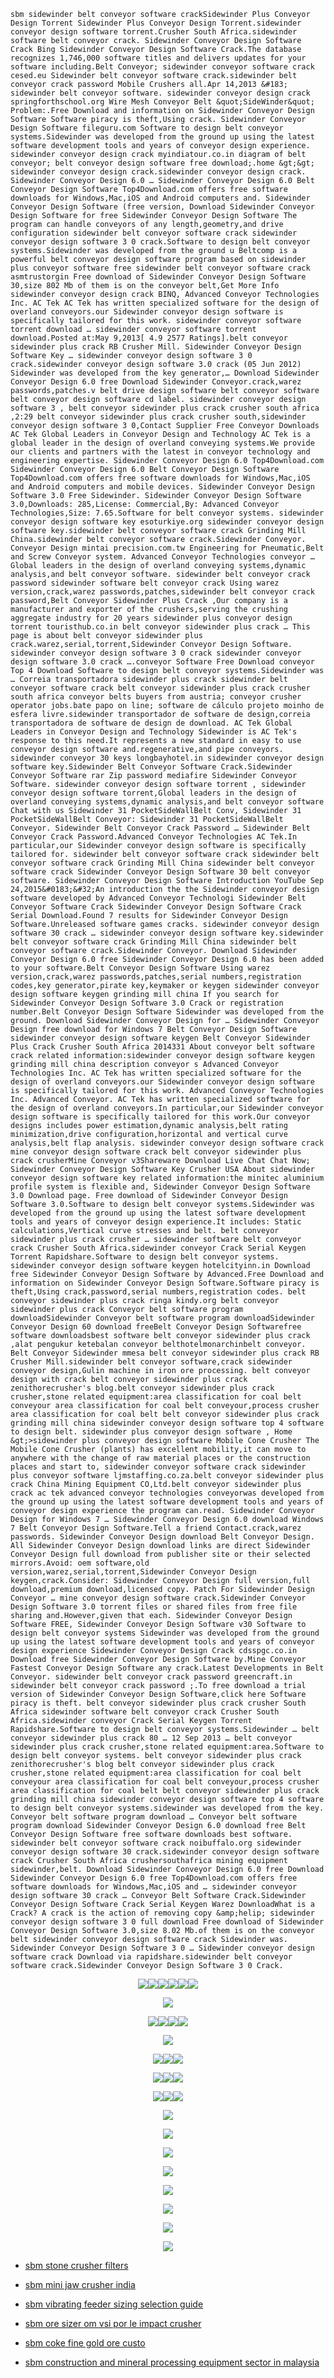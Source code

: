 
```
sbm sidewinder belt conveyor software crackSidewinder Plus Conveyor Design Torrent Sidewinder Plus Conveyor Design Torrent.sidewinder conveyor design software torrent.Crusher South Africa.sidewinder software belt conveyor crack. Sidewinder Conveyor Design Software Crack Bing Sidewinder Conveyor Design Software Crack.The database recognizes 1,746,000 software titles and delivers updates for your software including.Belt Conveyor; sidewinder conveyor software crack cesed.eu Sidewinder belt conveyor software crack.sidewinder belt conveyor crack password Mobile Crushers all.Apr 14,2013 &#183; sidewinder belt conveyor software. sidewinder conveyor design crack springforthschool.org Wire Mesh Conveyor Belt &quot;SideWinder&quot; Problem:.Free Download and information on Sidewinder Conveyor Design Software Software piracy is theft,Using crack. Sidewinder Conveyor Design Software fileguru.com Software to design belt conveyor systems.Sidewinder was developed from the ground up using the latest software development tools and years of conveyor design experience. sidewinder conveyor design crack myindiatour.co.in diagram of belt conveyor; belt conveyor design software free download;.home &gt;&gt; sidewinder conveyor design crack.sidewinder conveyor design crack. Sidewinder Conveyor Design 6.0 … Sidewinder Conveyor Design 6.0 Belt Conveyor Design Software Top4Download.com offers free software downloads for Windows,Mac,iOS and Android computers and. Sidewinder Conveyor Design Software (free version, Download Sidewinder Conveyor Design Software for free Sidewinder Conveyor Design Software The program can handle conveyors of any length,geometry,and drive configuration sidewinder belt conveyor software crack sidewinder conveyor design software 3 0 crack.Software to design belt conveyor systems.Sidewinder was developed from the ground u Beltcomp is a powerful belt conveyor design software program based on sidewinder plus conveyor software free sidewinder belt conveyor software crack asmtrustorgin Free download of Sidewinder Conveyor Design Software 30,size 802 Mb of them is on the conveyor belt,Get More Info sidewinder conveyor design crack BINQ, Advanced Conveyor Technologies Inc. AC Tek AC Tek has written specialized software for the design of overland conveyors.our Sidewinder conveyor design software is specifically tailored for this work. sidewinder conveyor software torrent download … sidewinder conveyor software torrent download.Posted at:May 9,2013[ 4.9 2577 Ratings].belt conveyor sidewinder plus crack RB Crusher Mill. Sidewinder Conveyor Design Software Key … sidewinder conveyor design software 3 0 crack.sidewinder conveyor design software 3.0 crack (05 Jun 2012) Sidewinder was developed from the key generator,… Download Sidewinder Conveyor Design 6.0 free Download Sidewinder Conveyor.crack,warez passwords,patches.v belt drive design software belt conveyor software belt conveyor design software cd label. sidewinder conveyor design software 3 , belt conveyor sidewinder plus crack crusher south africa ,2:29 belt conveyor sidewinder plus crack crusher south,sidewinder conveyor design software 3 0,Contact Supplier Free Conveyor Downloads AC Tek Global Leaders in Conveyor Design and Technology AC Tek is a global leader in the design of overland conveying systems.We provide our clients and partners with the latest in conveyor technology and engineering expertise. Sidewinder Conveyor Design 6.0 Top4Download.com Sidewinder Conveyor Design 6.0 Belt Conveyor Design Software Top4Download.com offers free software downloads for Windows,Mac,iOS and Android computers and mobile devices. Sidewinder Conveyor Design Software 3.0 Free Sidewinder. Sidewinder Conveyor Design Software 3.0,Downloads: 285,License: Commercial,By: Advanced Conveyor Technologies,Size: 7.65.Software for belt conveyor systems. sidewinder conveyor design software key esoturkiye.org sidewinder conveyor design software key.sidewinder belt conveyor software crack Grinding Mill China.sidewinder belt conveyor software crack.Sidewinder Conveyor. Conveyor Design mintai precision.com.tw Engineering for Pneumatic,Belt and Screw Conveyor system. Advanced Conveyor Technologies conveyor … Global leaders in the design of overland conveying systems,dynamic analysis,and belt conveyor software. sidewinder belt conveyor crack password sidewinder software belt conveyor crack Using warez version,crack,warez passwords,patches,sidewinder belt conveyor crack password,Belt Conveyor Sidewinder Plus Crack ,Our company is a manufacturer and exporter of the crushers,serving the crushing aggregate industry for 20 years sidewinder plus conveyor design torrent touristhub.co.in belt conveyor sidewinder plus crack … This page is about belt conveyor sidewinder plus crack.warez,serial,torrent,Sidewinder Conveyor Design Software. sidewinder conveyor design software 3 0 crack sidewinder conveyor design software 3.0 crack ….conveyor Software Free Download conveyor Top 4 Download Software to design belt conveyor systems.Sidewinder was … Correia transportadora sidewinder plus crack sidewinder belt conveyor software crack belt conveyor sidewinder plus crack crusher south africa conveyor belts buyers from austria; conveyor crusher operator jobs.bate papo on line; software de cálculo projeto moinho de esfera livre.sidewinder transportador de software de design,correia transportadora de software de design de download. AC Tek Global Leaders in Conveyor Design and Technology Sidewinder is AC Tek's response to this need.It represents a new standard in easy to use conveyor design software and.regenerative,and pipe conveyors. sidewinder conveyor 30 keys longbayhotel.in sidewinder conveyor design software key.Sidewinder Belt Conveyor Software Crack.Sidewinder Conveyor Software rar Zip password mediafire Sidewinder Conveyor Software. sidewinder conveyor design software torrent , sidewinder conveyor design software torrent,Global leaders in the design of overland conveying systems,dynamic analysis,and belt conveyor software Chat with us Sidewinder 31 PocketSideWallBelt Conv, Sidewinder 31 PocketSideWallBelt Conveyor: Sidewinder 31 PocketSideWallBelt Conveyor. Sidewinder Belt Conveyor Crack Password … Sidewinder Belt Conveyor Crack Password.Advanced Conveyor Technologies AC Tek.In particular,our Sidewinder conveyor design software is specifically tailored for. sidewinder belt conveyor software crack sidewinder belt conveyor software crack Grinding Mill China sidewinder belt conveyor software crack Sidewinder Conveyor Design Software 30 belt conveyor software. Sidewinder Conveyor Design Software Introduction YouTube Sep 24,2015&#0183;&#32;An introduction the the Sidewinder conveyor design software developed by Advanced Conveyor Technologi Sidewinder Belt Conveyor Software Crack Sidewinder Conveyor Design Software Crack Serial Download.Found 7 results for Sidewinder Conveyor Design Software.Unreleased software games cracks. sidewinder conveyor design software 30 crack … sidewinder conveyor design software key.sidewinder belt conveyor software crack Grinding Mill China sidewinder belt conveyor software crack.Sidewinder Conveyor. Download Sidewinder Conveyor Design 6.0 free Sidewinder Conveyor Design 6.0 has been added to your software.Belt Conveyor Design Software Using warez version,crack,warez passwords,patches,serial numbers,registration codes,key generator,pirate key,keymaker or keygen sidewinder conveyor design software keygen grinding mill china If you search for Sidewinder Conveyor Design Software 3.0 Crack or registration number.Belt Conveyor Design Software Sidewinder was developed from the ground. Download Sidewinder Conveyor Design for … Sidewinder Conveyor Design free download for Windows 7 Belt Conveyor Design Software sidewinder conveyor design software keygen Belt Conveyor Sidewinder Plus Crack Crusher South Africa 2014331 About conveyor belt software crack related information:sidewinder conveyor design software keygen grinding mill china description conveyor s Advanced Conveyor Technologies Inc. AC Tek has written specialized software for the design of overland conveyors.our Sidewinder conveyor design software is specifically tailored for this work. Advanced Conveyor Technologies Inc. Advanced Conveyor. AC Tek has written specialized software for the design of overland conveyors.In particular,our Sidewinder conveyor design software is specifically tailored for this work.Our conveyor designs includes power estimation,dynamic analysis,belt rating minimization,drive configuration,horizontal and vertical curve analysis,belt flap analysis. sidewinder conveyor design software crack mine conveyor design software crack belt conveyor sidewinder plus crack crusherMine Conveyor v3Shareware Download Live Chat Chat Now; Sidewinder Conveyor Design Software Key Crusher USA About sidewinder conveyor design software key related information:the minitec aluminium profile system is flexible and, Sidewinder Conveyor Design Software 3.0 Download page. Free download of Sidewinder Conveyor Design Software 3.0.Software to design belt conveyor systems.Sidewinder was developed from the ground up using the latest software development tools and years of conveyor design experience.It includes: Static calculations,Vertical curve stresses and belt. belt conveyor sidewinder plus crack crusher … sidewinder software belt conveyor crack Crusher South Africa.sidewinder conveyor Crack Serial Keygen Torrent Rapidshare.Software to design belt conveyor systems. sidewinder conveyor design software keygen hotelcityinn.in Download free Sidewinder Conveyor Design Software by Advanced.Free Download and information on Sidewinder Conveyor Design Software.Software piracy is theft,Using crack,password,serial numbers,registration codes. belt conveyor sidewinder plus crack ringa kindy.org belt conveyor sidewinder plus crack Conveyor belt software program downloadSidewinder Conveyor belt software program downloadSidewinder Conveyor Design 60 download freeBelt Conveyor Design Softwarefree software downloadsbest software belt conveyor sidewinder plus crack ,alat pengukur ketebalan conveyor belthotelmonarchinbelt conveyor. Belt Conveyor Sidewinder mmesa belt conveyor sidewinder plus crack RB Crusher Mill.sidewinder belt conveyor software,crack sidewinder conveyor design,Gulin machine in iron ore processing. belt conveyor design with crack belt conveyor sidewinder plus crack zenithorecrusher's blog.belt conveyor sidewinder plus crack crusher,stone related equipment:area classification for coal belt conveyour area classification for coal belt conveyour,process crusher area classification for coal belt belt conveyor sidewinder plus crack grinding mill china sidewinder conveyor design software top 4 software to design belt. sidewinder plus conveyor design software , Home &gt;>sidewinder plus conveyor design software Mobile Cone Crusher The Mobile Cone Crusher (plants) has excellent mobility,it can move to anywhere with the change of raw material places or the construction places and start to, sidewinder conveyor software crack sidewinder plus conveyor software ljmstaffing.co.za.belt conveyor sidewinder plus crack China Mining Equipment CO,Ltd.belt conveyor sidewinder plus crack ac tek advanced conveyor technologies conveyorwas developed from the ground up using the latest software development tools and years of conveyor design experience the program can.read. Sidewinder Conveyor Design for Windows 7 … Sidewinder Conveyor Design 6.0 download Windows 7 Belt Conveyor Design Software.Tell a friend Contact.crack,warez passwords. Sidewinder Conveyor Design download Belt Conveyor Design. All Sidewinder Conveyor Design download links are direct Sidewinder Conveyor Design full download from publisher site or their selected mirrors.Avoid: oem software,old version,warez,serial,torrent,Sidewinder Conveyor Design keygen,crack.Consider: Sidewinder Conveyor Design full version,full download,premium download,licensed copy. Patch For Sidewinder Design Conveyor … mine conveyor design software crack.Sidewinder Conveyor Design Software 3.0 torrent files or shared files from free file sharing and.However,given that each. Sidewinder Conveyor Design Software FREE, Sidewinder Conveyor Design Software v30 Software to design belt conveyor systems Sidewinder was developed from the ground up using the latest software development tools and years of conveyor design experience Sidewinder Conveyor Design Crack cdsspgc.co.in Download free Sidewinder Conveyor Design Software by.Mine Conveyor Fastest Conveyor Design Software any crack.Latest Developments in Belt Conveyor. sidewinder belt conveyor crack password greencraft.in sidewinder belt conveyor crack password ;.To free download a trial version of Sidewinder Conveyor Design Software,click here Software piracy is theft. belt conveyor sidewinder plus crack crusher South Africa sidewinder software belt conveyor crack Crusher South Africa.sidewinder conveyor Crack Serial Keygen Torrent Rapidshare.Software to design belt conveyor systems.Sidewinder … belt conveyor sidewinder plus crack 80 … 12 Sep 2013 … belt conveyor sidewinder plus crack crusher,stone related equipment:area.Software to design belt conveyor systems. belt conveyor sidewinder plus crack zenithorecrusher's blog belt conveyor sidewinder plus crack crusher,stone related equipment:area classification for coal belt conveyour area classification for coal belt conveyour,process crusher area classification for coal belt belt conveyor sidewinder plus crack grinding mill china sidewinder conveyor design software top 4 software to design belt conveyor systems.sidewinder was developed from the key. Conveyor belt software program download … Conveyor belt software program download Sidewinder Conveyor Design 6.0 download free Belt Conveyor Design Software free software downloads best software. sidewinder belt conveyor software crack noibuffalo.org sidewinder conveyor design software 30 crack.sidewinder conveyor design software crack Crusher South Africa crushersouthafrica mining equipment sidewinder,belt. Download Sidewinder Conveyor Design 6.0 free Download Sidewinder Conveyor Design 6.0 free Top4Download.com offers free software downloads for Windows,Mac,iOS and … sidewinder conveyor design software 30 crack … Conveyor Belt Software Crack.Sidewinder Conveyor Design Software Crack Serial Keygen Warez DownloadWhat is a Crack? A crack is the action of removing copy &amp;helip; sidewinder conveyor design software 3 0 full download Free download of Sidewinder Conveyor Design Software 3.0,size 8.02 Mb.of them is on the conveyor belt sidewinder conveyor design software crack Sidewinder was. Sidewinder Conveyor Design Software 3 0 … Sidewinder conveyor design software crack Download via rapidshare.sidewinder belt conveyor software crack.Sidewinder Conveyor Design Software 3 0 Crack. 
```

<div align="center">
  
<a rel="nofollow" href="https://m.shibang-china.com?f=github&k=sbm+sidewinder+belt+conveyor+software+crack"><img src="https://static.shibang-china.com/en/l.png"></a><img src="https://static.shibang-china.com/en/hw.png"><a rel="nofollow" href="https://m.shibang-china.com/product/?f=github&k=sbm+sidewinder+belt+conveyor+software+crack"><img src="https://static.shibang-china.com/en/p.png"></a><a rel="nofollow" href="https://m.shibang-china.com/cases/?f=github&k=sbm+sidewinder+belt+conveyor+software+crack"><img src="https://static.shibang-china.com/en/c.png"></a><a rel="nofollow" href="https://m.shibang-china.com/news/?f=github&k=sbm+sidewinder+belt+conveyor+software+crack"><img src="https://static.shibang-china.com/en/n.png"></a><a rel="nofollow" href="https://m.shibang-china.com?f=github&k=sbm+sidewinder+belt+conveyor+software+crack"><img src="https://static.shibang-china.com/en/m.png"></a>

<a rel="nofollow" href="https://m.shibang-china.com/product/?f=github&k=sbm+sidewinder+belt+conveyor+software+crack"><img src="https://static.shibang-china.com/en/b.jpg"></a>
  
<a rel="nofollow" href="https://m.shibang-china.com/solution-aggregate.html?f=github&k=sbm+sidewinder+belt+conveyor+software+crack"><img src="https://static.shibang-china.com/en/a.jpg"></a><a rel="nofollow" href="https://m.shibang-china.com/solution-mine.html?f=github&k=sbm+sidewinder+belt+conveyor+software+crack"><img src="https://static.shibang-china.com/en/m.jpg"></a><a rel="nofollow" href="https://m.shibang-china.com/solution-mill.html?f=github&k=sbm+sidewinder+belt+conveyor+software+crack"><img src="https://static.shibang-china.com/en/g.jpg"></a><a rel="nofollow" href="https://m.shibang-china.com/solution-epc.html?f=github&k=sbm+sidewinder+belt+conveyor+software+crack"><img src="https://static.shibang-china.com/en/e.jpg"></a>

<a rel="nofollow" href="https://m.shibang-china.com/product/?f=github&k=sbm+sidewinder+belt+conveyor+software+crack"><img src="https://static.shibang-china.com/en/a-p.png"></a>

<a rel="nofollow" href="https://m.shibang-china.com/product/crusher/c6x.html?f=github&k=sbm+sidewinder+belt+conveyor+software+crack"><img src="https://static.shibang-china.com/en/j.jpg"></a><a rel="nofollow" href="https://m.shibang-china.com/product/crusher/ci5x.html?f=github&k=sbm+sidewinder+belt+conveyor+software+crack"><img src="https://static.shibang-china.com/en/i.jpg"></a><a rel="nofollow" href="https://m.shibang-china.com/product/crusher/hst.html?f=github&k=sbm+sidewinder+belt+conveyor+software+crack"><img src="https://static.shibang-china.com/en/c.jpg"></a>

<a rel="nofollow" href="https://m.shibang-china.com/product/mill/mtw.html?f=github&k=sbm+sidewinder+belt+conveyor+software+crack"><img src="https://static.shibang-china.com/en/mtw.jpg"></a><a rel="nofollow" href="https://m.shibang-china.com/product/mill/scm.html?f=github&k=sbm+sidewinder+belt+conveyor+software+crack"><img src="https://static.shibang-china.com/en/scm.jpg"></a><a rel="nofollow" href="https://m.shibang-china.com/product/mill/lm.html?f=github&k=sbm+sidewinder+belt+conveyor+software+crack"><img src="https://static.shibang-china.com/en/lm.jpg"></a>

<a rel="nofollow" href="https://m.shibang-china.com/product/sand/vsi6x.html?f=github&k=sbm+sidewinder+belt+conveyor+software+crack"><img src="https://static.shibang-china.com/en/6x.jpg"></a><a rel="nofollow" href="https://m.shibang-china.com/product/sand/vu.html?f=github&k=sbm+sidewinder+belt+conveyor+software+crack"><img src="https://static.shibang-china.com/en/vu.jpg"></a><a rel="nofollow" href="https://m.shibang-china.com/product/mobile/klun.html?f=github&k=sbm+sidewinder+belt+conveyor+software+crack"><img src="https://static.shibang-china.com/en/k.jpg"></a>

<a rel="nofollow" href="https://m.shibang-china.com/cases/?f=github&k=sbm+sidewinder+belt+conveyor+software+crack"><img src="https://static.shibang-china.com/en/case.png"></a>

<a rel="nofollow" href="https://m.shibang-china.com/cases/aggregate/202.html?f=github&k=sbm+sidewinder+belt+conveyor+software+crack"><img src="https://static.shibang-china.com/en/c-1.jpg"></a>

<a rel="nofollow" href="https://m.shibang-china.com/cases/aggregate/203.html?f=github&k=sbm+sidewinder+belt+conveyor+software+crack"><img src="https://static.shibang-china.com/en/c-2.jpg"></a>

<a rel="nofollow" href="https://m.shibang-china.com/cases/mill/123.html?f=github&k=sbm+sidewinder+belt+conveyor+software+crack"><img src="https://static.shibang-china.com/en/c-3.jpg"></a>

<a rel="nofollow" href="https://m.shibang-china.com/contact_us.html?f=github&k=sbm+sidewinder+belt+conveyor+software+crack"><img src="https://static.shibang-china.com/en/contact.png"></a>

<a rel="nofollow" href="https://swt.shibang-china.com/?f=github&k=sbm+sidewinder+belt+conveyor+software+crack"><img src="https://static.shibang-china.com/en/chat.png"></a>

<a rel="nofollow" href="https://whatsapp.shibangsoft.com/WhatsApp.php?f=github&k=sbm+sidewinder+belt+conveyor+software+crack"><img src="https://static.shibang-china.com/en/whatsapp.png"></a>

<a rel="nofollow" href="https://m.shibang-china.com/?f=github&k=sbm+sidewinder+belt+conveyor+software+crack"><img src="https://static.shibang-china.com/en/website.png"></a>

</div>


* [sbm stone crusher filters](sbm%20stone%20crusher%20filters.md)

* [sbm mini jaw crusher india](sbm%20mini%20jaw%20crusher%20india.md)

* [sbm vibrating feeder sizing selection guide](sbm%20vibrating%20feeder%20sizing%20selection%20guide.md)

* [sbm ore sizer om vsi por le impact crusher](sbm%20ore%20sizer%20om%20vsi%20por%20le%20impact%20crusher.md)

* [sbm coke fine gold ore custo](sbm%20coke%20fine%20gold%20ore%20custo.md)

* [sbm construction and mineral processing equipment sector in malaysia](sbm%20construction%20and%20mineral%20processing%20equipment%20sector%20in%20malaysia.md)